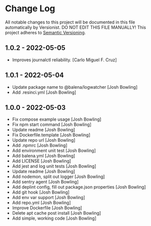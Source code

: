 # Change Log

All notable changes to this project will be documented in this file
automatically by Versionist. DO NOT EDIT THIS FILE MANUALLY!
This project adheres to [Semantic Versioning](http://semver.org/).

## 1.0.2 - 2022-05-05

* Improves journalctl reliability. [Carlo Miguel F. Cruz]

## 1.0.1 - 2022-05-04

* Update package name to @balena/logwatcher [Josh Bowling]
* Add .resinci.yml [Josh Bowling]

## 1.0.0 - 2022-05-03

* Fix compose example usage [Josh Bowling]
* Fix npm start command [Josh Bowling]
* Update readme [Josh Bowling]
* Fix Dockerfile.template [Josh Bowling]
* Update repo url [Josh Bowling]
* Add .npmrc [Josh Bowling]
* Add environment unit test [Josh Bowling]
* Add balena.yml [Josh Bowling]
* Add LICENSE [Josh Bowling]
* Add jest and log unit tests [Josh Bowling]
* Update readme [Josh Bowling]
* Add nodemon, split out logger [Josh Bowling]
* Add sentry agent [Josh Bowling]
* Add deplint config, fill out package.json properties [Josh Bowling]
* Add git hook [Josh Bowling]
* Add env var support [Josh Bowling]
* Add repo.yml [Josh Bowling]
* Improve Dockerfile [Josh Bowling]
* Delete apt cache post install [Josh Bowling]
* Add simple, working code [Josh Bowling]
